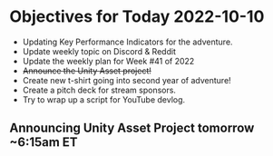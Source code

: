 # Objectives for Today 2022-10-10

- Updating Key Performance Indicators for the adventure.
- Update weekly topic on Discord & Reddit
- Update the weekly plan for Week #41 of 2022
- ~~Announce the Unity Asset project!~~
- Create new t-shirt going into second year of adventure!
- Create a pitch deck for stream sponsors.
- Try to wrap up a script for YouTube devlog.

## Announcing Unity Asset Project tomorrow ~6:15am ET
